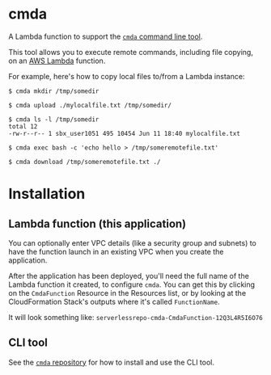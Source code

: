 # cmda

A Lambda function to support the [`cmda` command line tool](https://github.com/lambci/cmda).

This tool allows you to execute remote commands, including file copying,
on an [AWS Lambda](https://aws.amazon.com/lambda/) function.

For example, here's how to copy local files to/from a Lambda instance:

```console
$ cmda mkdir /tmp/somedir

$ cmda upload ./mylocalfile.txt /tmp/somedir/

$ cmda ls -l /tmp/somedir
total 12
-rw-r--r-- 1 sbx_user1051 495 10454 Jun 11 18:40 mylocalfile.txt

$ cmda exec bash -c 'echo hello > /tmp/someremotefile.txt'

$ cmda download /tmp/someremotefile.txt ./
```

# Installation

## Lambda function (this application)

You can optionally enter VPC details (like a security group and subnets) to have the function launch in an existing VPC when you create the application.

After the application has been deployed, you'll need the full name of the Lambda function it created, to configure `cmda`.
You can get this by clicking on the `CmdaFunction` Resource in the Resources list, or by looking at the CloudFormation Stack's outputs where it's called `FunctionName`.

It will look something like: `serverlessrepo-cmda-CmdaFunction-12Q3L4R5I6O76`

## CLI tool

See the [`cmda` repository](https://github.com/lambci/cmda) for how to install and use the CLI tool.
